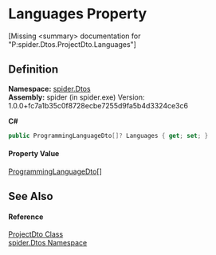 # Languages Property


\[Missing &lt;summary&gt; documentation for "P:spider.Dtos.ProjectDto.Languages"\]



## Definition
**Namespace:** <a href="19de7109-d83e-67fe-ebfb-758ac19743f4">spider.Dtos</a>  
**Assembly:** spider (in spider.exe) Version: 1.0.0+fc7a1b35c0f8728ecbe7255d9fa5b4d3324ce3c6

**C#**
``` C#
public ProgrammingLanguageDto[]? Languages { get; set; }
```



#### Property Value
<a href="b33e2502-928c-ce84-7fd4-d1f443714227">ProgrammingLanguageDto</a>[]

## See Also


#### Reference
<a href="7153ffa9-75d9-d756-b8b0-dace1841bf5b">ProjectDto Class</a>  
<a href="19de7109-d83e-67fe-ebfb-758ac19743f4">spider.Dtos Namespace</a>  
